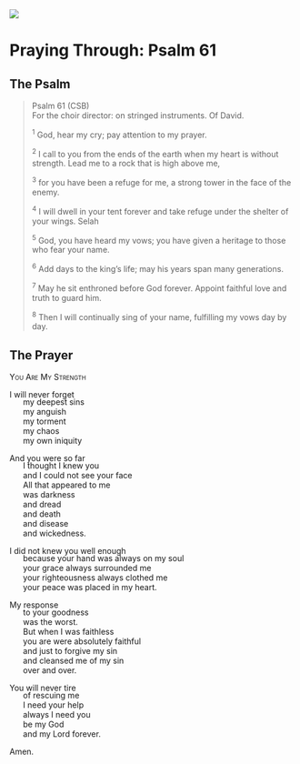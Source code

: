 <img class="intro-right" src="/images/art-paris-psalter.jpg">

<style>
  li {list-style-type: none;}
  p + ul {
    margin-top: -18px;
}
</style>

# Praying Through: Psalm 61

## The Psalm

>Psalm 61 (CSB)  
><sup></sup> For the choir director: on stringed instruments. Of David. 
>
><sup>1</sup> God, hear my cry; pay attention to my prayer. 
>
><sup>2</sup> I call to you from the ends of the earth when my heart is without strength. Lead me to a rock that is high above me, 
>
><sup>3</sup> for you have been a refuge for me, a strong tower in the face of the enemy. 
>
><sup>4</sup> I will dwell in your tent forever and take refuge under the shelter of your wings. Selah 
>
><sup>5</sup> God, you have heard my vows; you have given a heritage to those who fear your name. 
>
><sup>6</sup> Add days to the king’s life; may his years span many generations. 
>
><sup>7</sup> May he sit enthroned before God forever. Appoint faithful love and truth to guard him. 
>
><sup>8</sup> Then I will continually sing of your name, fulfilling my vows day by day.

## The Prayer

<div style="font-variant: small-caps;">
You Are My Strength
</div>

I will never forget
* my deepest sins
* my anguish
* my torment
* my chaos
* my own iniquity

And you were so far
* I thought I knew you
* and I could not see your face
* All that appeared to me
* was darkness
* and dread
* and death
* and disease
* and wickedness.

I did not knew you well enough
* because your hand was always on my soul
* your grace always surrounded me
* your righteousness always clothed me
* your peace was placed in my heart.

My response
* to your goodness
* was the worst.
* But when I was faithless
* you are were absolutely faithful
* and just to forgive my sin
* and cleansed me of my sin
* over and over.

You will never tire 
* of rescuing me
* I need your help
* always I need you
* be my God
* and my Lord forever.

Amen.
